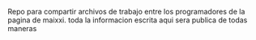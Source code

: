 Repo para compartir archivos de trabajo entre los programadores de la pagina de maixxi. toda la informacion escrita aqui sera publica de todas maneras 
